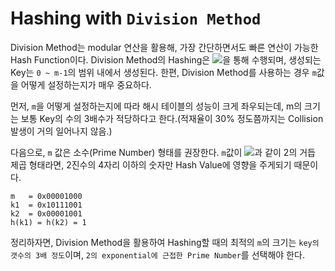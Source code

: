 # Hashing with `Division Method`

Division Method는 modular 연산을 활용해, 가장 간단하면서도 빠른 연산이 가능한 Hash Function이다. Division Method의 Hashing은 <img src="https://chart.apis.google.com/chart?cht=tx&chl=h(k)%5C%20%3D%5C%20k%5C%20%5Cbmod%5C%20m" />을 통해 수행되며, 생성되는 Key는 `0 ~ m-1`의 범위 내에서 생성된다. 한편, Division Method를 사용하는 경우 `m`값을 어떻게 설정하는지가 매우 중요하다.

먼저, `m`을 어떻게 설정하는지에 따라 해시 테이블의 성능이 크게 좌우되는데, m의 크기는 보통 Key의 수의 3배수가 적당하다고 한다.(적재율이 30% 정도쯤까지는 Collision 발생이 거의 일어나지 않음.)

다음으로, `m` 값은 소수(Prime Number) 형태를 권장한다. `m`값이 <img src="https://chart.apis.google.com/chart?cht=tx&chl=m%5C%20%3D%5C%202%5E3%5C%20%3D%5C%2000001000%5C%20(2)" />과 같이 2의 거듭 제곱 형태라면, 2진수의 4자리 이하의 숫자만 Hash Value에 영향을 주게되기 때문이다.

    m   = 0x00001000
    k1  = 0x10111001
    k2  = 0x00001001
    h(k1) = h(k2) = 1

정리하자면, Division Method을 활용하여 Hashing할 때의 최적의 `m`의 크기는 `key의 갯수의 3배 정도`이며, `2의 exponential에 근접한 Prime Number`를 선택해야 한다.
